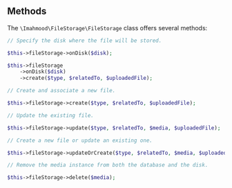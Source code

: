 ## Methods

The `\Imahmood\FileStorage\FileStorage` class offers several methods:

```php
// Specify the disk where the file will be stored.

$this->fileStorage->onDisk($disk);

$this->fileStorage
    ->onDisk($disk)
    ->create($type, $relatedTo, $uploadedFile);
```

```php
// Create and associate a new file.

$this->fileStorage->create($type, $relatedTo, $uploadedFile);
```

```php
// Update the existing file.

$this->fileStorage->update($type, $relatedTo, $media, $uploadedFile);
```

```php
// Create a new file or update an existing one.

$this->fileStorage->updateOrCreate($type, $relatedTo, $media, $uploadedFile);
```

```php
// Remove the media instance from both the database and the disk.

$this->fileStorage->delete($media);
```
